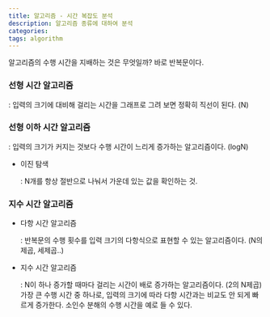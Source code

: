 ```yaml
---
title: 알고리즘 - 시간 복잡도 분석
description: 알고리즘 종류에 대하여 분석
categories:
tags: algorithm
---
```




알고리즘의 수행 시간을 지배하는 것은 무엇일까? 바로 반복문이다.

### 선형 시간 알고리즘

: 입력의 크기에 대비해 걸리는 시간을 그래프로 그려 보면 정확히 직선이 된다. (N)

### 선형 이하 시간 알고리즘

: 입력의 크기가 커지는 것보다 수행 시간이 느리게 증가하는 알고리즘이다. (logN)

- 이진 탐색

  : N개를 항상 절반으로 나눠서 가운데 있는 값을 확인하는 것.

### 지수 시간 알고리즘

- 다항 시간 알고리즘

  : 반복문의 수행 횟수를 입력 크기의 다항식으로 표현할 수 있는 알고리즘이다.  (N의 제곱, 세제곱..)

- 지수 시간 알고리즘

  : N이 하나 증가할 때마다 걸리는 시간이 배로 증가하는 알고리즘이다. (2의 N제곱) 가장 큰 수행 시간 중 하나로, 입력의 크기에 따라 다항 시간과는 비교도 안 되게 빠르게 증가한다. 소인수 분해의 수행 시간을 예로 들 수 있다.